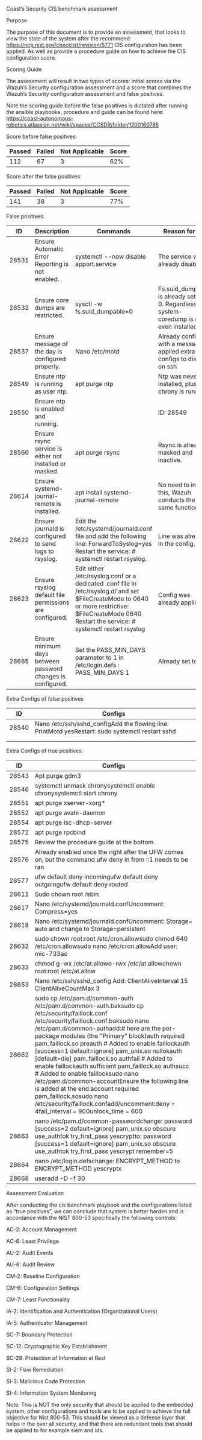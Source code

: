 Coast’s Security CIS benchmark assessment

Purpose

The purpose of this document is to provide an assessment, that looks to view the state of the system after the recommend: https://ncp.nist.gov/checklist/revision/5771 CIS configuration has been applied. As well as provide a procedure guide on how to achieve the CIS configuration score.

Scoring Guide

The assessment will result in two types of scores: initial scores via the Wazuh’s Security configuration assessment and a score that combines the Wazuh’s Security configuration assessment and false positives.

Note the scoring guide before the false positives is dictated after running the ansible playbooks, procedure and guide can be found here: https://coast-autonomous-robotics.atlassian.net/wiki/spaces/CCSDR/folder/1200160785

Score before false positives:



| Passed | Failed | Not Applicable | Score |
| --- | --- | --- | --- |
| 112 | 67 | 3 | 62% |

Score after the false positives:



| Passed | Failed | Not Applicable | Score |
| --- | --- | --- | --- |
| 141 | 38 | 3 | 77% |

False positives:



| ID | Description | Commands | Reason for FP |
| --- | --- | --- | --- |
| 28531 | Ensure Automatic Error Reporting is not enabled. | systemctl --now disable apport.service | The service was already disabled. |
| 28532 | Ensure core dumps are restricted. | sysctl -w fs.suid_dumpable=0 | Fs.suid_dumpable is already set to 0. Regardless system-coredump is not even installed. |
| 28537 | Ensure message of the day is configured properly. | Nano /etc/motd | Already configure with a message, applied extra configs to display on ssh |
| 28549 | Ensure ntp is running as user ntp. | apt purge ntp | Ntp was never installed, plus chrony is running. |
| 28550 | Ensure ntp is enabled and running. |  | ID: 28549 |
| 28566 | Ensure rsync service is either not installed or masked. | apt purge rsync | Rsync is already masked and inactive. |
| 28614 | Ensure systemd-journal-remote is installed. | apt install systemd-journal-remote | No need to install this, Wazuh conducts the same function. |
| 28622 | Ensure journald is configured to send logs to rsyslog. | Edit the /etc/systemd/journald.conf file and add the following line: ForwardToSyslog=yes Restart the service: # systemctl restart rsyslog. | Line was already in the config. |
| 28623 | Ensure rsyslog default file permissions are configured. | Edit either /etc/rsyslog.conf or a dedicated .conf file in /etc/rsyslog.d/ and set $FileCreateMode to 0640 or more restrictive: $FileCreateMode 0640 Restart the service: # systemctl restart rsyslog | Config was already applied. |
| 28665 | Ensure minimum days between password changes is configured. | Set the PASS_MIN_DAYS parameter to 1 in /etc/login.defs : PASS_MIN_DAYS 1 | Already set to 1 |

Extra Configs of false positives



| ID | Configs |
| --- | --- |
| 28540 | Nano /etc/ssh/sshd_configAdd the flowing line: PrintMotd yesRestart: sudo systemctl restart sshd |
|  |  |
|  |  |

Extra Configs of true positives:



| ID | Configs |
| --- | --- |
| 28543 | Apt purge gdm3 |
| 28546 | systemctl unmask chronysystemctl enable chronysystemctl start chrony |
| 28551 | apt purge xserver-xorg* |
| 28552 | apt purge avahi-daemon |
| 28554 | apt purge isc-dhcp-server |
| 28572 | apt purge rpcbind |
| 28575 | Review the procedure guide at the bottom. |
| 28576 | Already enabled once the right after the UFW comes on, but the command ufw deny in from ::1 needs to be ran |
| 28577 | ufw default deny incomingufw default deny outgoingufw default deny routed |
| 28611 | Sudo chown root /sbin |
| 28617 | Nano /etc/systemd/journald.confUncomment: Compress=yes |
| 28618 | Nano /etc/systemd/journald.confUncomment: Storage= auto                       and change to                                                                                     Storage=persistent |
| 28632 | sudo chown root:root /etc/cron.allowsudo chmod 640 /etc/cron.allowsudo nano /etc/cron.allowAdd user: mic-733ao |
| 28633 | chmod g-wx /etc/at.allowo-rwx /etc/at.allowchown root:root /etc/at.allow |
| 28653 | Nano /etc/ssh/sshd_config Add:     ClientAliveInterval 15   ClientAliveCountMax 3 |
| 28662 | sudo cp /etc/pam.d/common-auth /etc/pam.d/common-auth.baksudo cp /etc/security/faillock.conf /etc/security/faillock.conf.baksudo nano /etc/pam.d/common-authadd:# here are the per-package modules (the "Primary" block)auth required pam_faillock.so preauth          # Added to enable faillockauth [success=1 default=ignore] pam_unix.so nullokauth [default=die] pam_faillock.so authfail    # Added to enable faillockauth sufficient pam_faillock.so authsucc       # Added to enable faillocksudo nano /etc/pam.d/common-accountEnsure the following line is added at the end:account required pam_faillock.sosudo nano /etc/security/faillock.confadd/uncomment:deny = 4fail_interval = 900unlock_time = 600 |
| 28663 | nano /etc/pam.d/common-passwordchange: password [success=2 default=ignore] pam_unix.so obscure use_authtok try_first_pass yescryptto: password [success=1 default=ignore] pam_unix.so obscure use_authtok try_first_pass yescrypt remember=5 |
| 28664 | nano /etc/login.defschange: ENCRYPT_METHOD to   ENCRYPT_METHOD yescryptx |
| 28668 | useradd -D -f 30 |

Assessment Evaluation

After conducting the cis benchmark playbook and the configurations listed as “true positives”, we can conclude that system is better harden and is accordance with the NIST 800-53 specifically the following controls:

AC-2: Account Management

AC-6: Least Privilege

AU-2: Audit Events

AU-6: Audit Review

CM-2: Baseline Configuration

CM-6: Configuration Settings

CM-7: Least Functionality

IA-2: Identification and Authentication (Organizational Users)

IA-5: Authenticator Management

SC-7: Boundary Protection

SC-12: Cryptographic Key Establishment

SC-28: Protection of Information at Rest

SI-2: Flaw Remediation

SI-3: Malicious Code Protection

SI-4: Information System Monitoring

Note: This is NOT the only security that should be applied to the embedded system, other configurations and tools are to be applied to achieve the full objective for Nist 800-53. This should be viewed as a defense layer that helps in the over all security, and that there are redundant tools that should be applied to for example siem and ids.